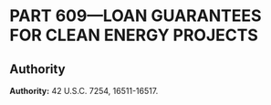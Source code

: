 # PART 609—LOAN GUARANTEES FOR CLEAN ENERGY PROJECTS


## Authority

**Authority:** 42 U.S.C. 7254, 16511-16517.





